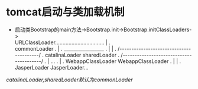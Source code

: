 # tomcat启动与类加载机制
- 启动类Bootstrap的main方法->Bootstrap.init->Bootstrap.initClassLoaders->    
		URLClassLoader.................................
			|				      .  
		commonLoader                                  .
			|                                     .
		_________________                             .
		|                |                            .
/----------------------------------------/         	      .
	catalinaLoader		sharedLoader                  .
/----------------------------------------/                    .
				|     ...                     .
				|                             .
		WebappClassLoader	WebappClassLoader     .
			|                       |	      .
			JasperLoader            JasperLoader...    
				
*catalinaLoader,sharedLoader默认为commonLoader*
				

